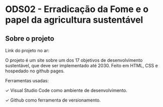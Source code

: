 # ODS02 - Erradicação da Fome e o papel da agricultura sustentável

## Sobre o projeto
Link do projeto no ar:

O projeto  é um site sobre um dos 17 objetivos de desenvolvimento sustentável, que deve ser implementado até 2030. Feito em HTML, CSS e hospedado no github pages.

Ferramentas usadas:

✓		Visual Studio Code como ambiente de desenvolvimento.

✓		Github como ferramenta de versionamento.

